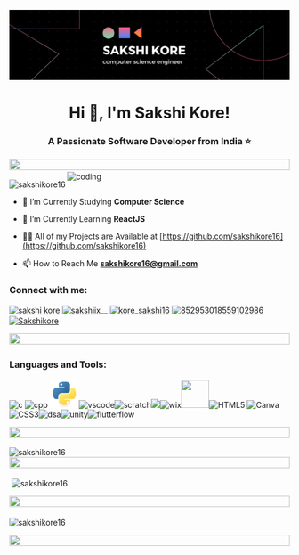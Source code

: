 ![logo](https://github.com/sakshikore16/sakshikore16/blob/main/git%20banner.png)
<h1 align="center">Hi 👋, I'm Sakshi Kore!</h1>
<h3 align="center">A Passionate Software Developer from India ⭐️</h3>

<div align="left">
    <div align="left">
  <img src="https://i.imgur.com/dBaSKWF.gif" height="20" width="100%">
</div>

<img align="right" alt="coding" width="400" src="https://mir-s3-cdn-cf.behance.net/project_modules/disp/601014116770475.6068beff4640a.gif">

<p align="left"> <img src="https://komarev.com/ghpvc/?username=sakshikore16&label=Profile%20views&color=0e75b6&style=flat" alt="sakshikore16" /> </p>

- 🔭 I’m Currently Studying **Computer Science**

- 🌱 I’m Currently Learning **ReactJS**

- 👩‍💻 All of my Projects are Available at [https://github.com/sakshikore16](https://github.com/sakshikore16)

- 📫 How to Reach Me **sakshikore16@gmail.com**


<h3 align="left">Connect with me:</h3>
<p align="left">
<a href="https://www.linkedin.com/in/sakshi-kore-8ab7b6177/" target="blank"><img align="center" src="https://raw.githubusercontent.com/rahuldkjain/github-profile-readme-generator/master/src/images/icons/Social/linked-in-alt.svg" alt="sakshi kore" height="30" width="40" /></a>
<a href="https://instagram.com/sakshiix__" target="blank"><img align="center" src="https://raw.githubusercontent.com/rahuldkjain/github-profile-readme-generator/master/src/images/icons/Social/instagram.svg" alt="sakshiix__" height="30" width="40" /></a>
<a href="https://twitter.com/kore_sakshi16" target="blank"><img align="center" src="https://uxwing.com/wp-content/themes/uxwing/download/brands-and-social-media/x-social-media-black-icon.png" alt="kore_sakshi16" height="30" width="34" /></a>
<a href="discordapp.com/users/852953018559102986" target="blank"><img align="center" src="https://www.svgrepo.com/show/353655/discord-icon.svg" alt="852953018559102986" height="35" width="35" /></a>
<a href="https://codepen.io/Sakshi-Kore-BTech-2023-27" target="blank"><img align="center" src="https://seeklogo.com/images/C/codepen-logo-FDEB3664F1-seeklogo.com.png" alt="Sakshikore" height="38" width="38" /></a>
</p>

<div align="left">
    <div align="left">
  <img src="https://i.imgur.com/dBaSKWF.gif" height="20" width="100%">
</div>

<h3 align="left">Languages and Tools:</h3>
<p align="left"> <img width="43" src="https://upload.wikimedia.org/wikipedia/commons/1/18/C_Programming_Language.svg" alt="c" title="c"/> <img width="43" src="https://upload.wikimedia.org/wikipedia/commons/1/18/ISO_C%2B%2B_Logo.svg" alt="cpp" title="cpp"/> <img width="52" src="https://raw.githubusercontent.com/devicons/devicon/master/icons/python/python-original.svg" alt="python" title="python"/><img width="48" src="https://uxwing.com/wp-content/themes/uxwing/download/brands-and-social-media/visual-studio-code-icon.png" alt="vscode" title="vscode"/><img width="53" src="https://upload.wikimedia.org/wikipedia/commons/7/75/Scratch.logo.S.png" alt="scratch" title="scratch"/><img src="https://skillicons.dev/icons?i=git,github&theme=dark" /><img width="40" src="https://seeklogo.com/images/W/wix-logo-EC7D63748F-seeklogo.com.png" alt="wix" title="wix"/><img src="https://www.appsheet.com/Content/img/material/appsheet_rebrand_logo.svg" width="50" height="50" theme="dark"><img width="36" src="https://github.com/abranhe/programming-languages-logos/blob/master/src/html/html.svg" alt="HTML5" title="HTML5"/> <img width="50" src="https://github.com/marwin1991/profile-technology-icons/assets/136815194/02494c7c-de6a-43a6-9293-6369696842ed" alt="Canva" title="Canva"/><img width="45" src="https://github.com/abranhe/programming-languages-logos/blob/master/src/css/css.svg" alt="CSS3" title="CSS3"/><img src="https://static.studytonight.com/css/resource.v3/icons/subject/logo-ds.svg" alt="dsa" border="0" width="53"><img width="45" src="https://www.vectorlogo.zone/logos/unity3d/unity3d-icon.svg" alt="unity" title="unity"/><img width="58" src="https://avatars.githubusercontent.com/u/74943865?s=200&v=4" alt="flutterflow" title="flutterflow"/>
</p>

<div align="left">
    <div align="left">
  <img src="https://i.imgur.com/dBaSKWF.gif" height="20" width="100%">
</div>

<p><img align="left" src="https://github-readme-stats.vercel.app/api/top-langs?username=sakshikore16&show_icons=true&locale=en&layout=compact" alt="sakshikore16" /></p>

<div align="left">
    <div align="left">
  <img src="https://i.imgur.com/dBaSKWF.gif" height="20" width="100%">
</div>

<p>&nbsp;<img align="center" src="https://github-readme-stats.vercel.app/api?username=sakshikore16&show_icons=true&locale=en" alt="sakshikore16" /></p>

<div align="left">
    <div align="left">
  <img src="https://i.imgur.com/dBaSKWF.gif" height="20" width="100%">
</div>

<p><img align="center" src="https://github-readme-streak-stats.herokuapp.com/?user=sakshikore16&" alt="sakshikore16" /></p>

<div align="left">
    <div align="left">
  <img src="https://i.imgur.com/dBaSKWF.gif" height="20" width="100%">
</div>
  
